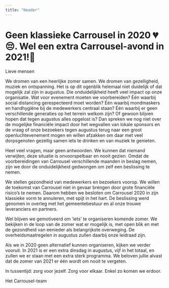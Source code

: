 ```yaml
---
title: "Header"
---
```


# Geen klassieke Carrousel in 2020 💔😔. Wel een extra Carrousel-avond in 2021!🥳

Lieve mensen

We dromen van een heerlijke zomer samen. We dromen van gezelligheid, muziek en ontspanning. Het is op dit ogenblik helemaal niet duidelijk of dat mogelijk zal zijn in augustus. Die onduidelijkheid heeft veel impact op onze organisatie. Wat voor evenement moeten we voorbereiden? Één waarbij social distancing gerespecteerd moet worden? Één waarbij mondmaskers en handhygiëne bij de medewerkers centraal staan? Één waarbij er geen verschillende generaties op het terrein welkom zijn? Of gewoon blijven hopen dat tegen augustus alles opgelost is? Dan spreken we nog niet over de mogelijke financiële impact door het wegvallen van lokale sponsors en de vraag of onze bezoekers tegen augustus terug naar een groot openluchtevenement mogen en willen afzakken om daar met veel dorpsgenoten gezellig samen iets te drinken en van muziek te genieten. 

Heel veel vragen, maar geen antwoorden. We kunnen dat niemand verwijten, deze situatie is onvoorspelbaar en nooit gezien. Omdat de voorbereidingen van Carrousel verschillende maanden in beslag nemen, zijn we door de onduidelijkheid gedwongen om zelf een beslissing te nemen.  

We stellen gezondheid van medewerkers en bezoekers voorop. We willen de toekomst van Carrousel niet in gevaar brengen door grote financiële risico’s te nemen. Daarom hebben we besloten om Carrousel 2020 in zijn klassieke vorm te annuleren, met spijt in het hart. De beslissing werd genomen in overleg met het gemeentebestuur en al onze trouwe leveranciers en partners. 

Wel blijven we gemotiveerd om ‘iets’ te organiseren komende zomer. We bekijken in de loop van de zomer wat er mogelijk is, met open blik en met de gezondheid van eenieder als belangrijkste overweging. De overheidsmaatregelen in augustus zullen daarbij onze leidraad zijn. 

Als we in 2020 geen alternatief kunnen organiseren, kijken we verder vooruit. In 2021 is er een extra dinsdag in augustus, vijf in het totaal, en zullen we er staan met een extra sterk programma. We beloven jullie alvast dat de zomer van 2021 er één wordt om nooit te vergeten.

In tussentijd: zorg voor jezelf. Zorg voor elkaar. Enkel zo komen we erdoor. 

Het Carrousel-team

